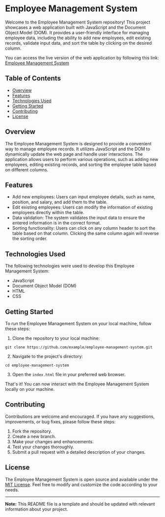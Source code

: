 # Employee Management System

Welcome to the Employee Management System repository! This project showcases a web application built with JavaScript and the Document Object Model (DOM). It provides a user-friendly interface for managing employee data, including the ability to add new employees, edit existing records, validate input data, and sort the table by clicking on the desired column.

You can access the live version of the web application by following this link: [Employee Management System](https://example.com/employee-management-system)

## Table of Contents
- [Overview](#overview)
- [Features](#features)
- [Technologies Used](#technologies-used)
- [Getting Started](#getting-started)
- [Contributing](#contributing)
- [License](#license)

## Overview
The Employee Management System is designed to provide a convenient way to manage employee records. It utilizes JavaScript and the DOM to dynamically update the web page and handle user interactions. The application allows users to perform various operations, such as adding new employees, editing existing records, and sorting the employee table based on different columns.

## Features
- Add new employees: Users can input employee details, such as name, position, and salary, and add them to the table.
- Edit existing employees: Users can modify the information of existing employees directly within the table.
- Data validation: The system validates the input data to ensure the entered information is in the correct format.
- Sorting functionality: Users can click on any column header to sort the table based on that column. Clicking the same column again will reverse the sorting order.

## Technologies Used
The following technologies were used to develop this Employee Management System:
- JavaScript
- Document Object Model (DOM)
- HTML
- CSS

## Getting Started
To run the Employee Management System on your local machine, follow these steps:

1. Clone the repository to your local machine:

```shell
git clone https://github.com/example/employee-management-system.git
```

2. Navigate to the project's directory:

```shell
cd employee-management-system
```

3. Open the `index.html` file in your preferred web browser.

That's it! You can now interact with the Employee Management System locally on your machine.

## Contributing
Contributions are welcome and encouraged. If you have any suggestions, improvements, or bug fixes, please follow these steps:

1. Fork the repository.
2. Create a new branch.
3. Make your changes and enhancements.
4. Test your changes thoroughly.
5. Submit a pull request with a detailed description of your changes.

## License
The Employee Management System is open source and available under the [MIT License](LICENSE). Feel free to modify and customize the code according to your needs.

---

**Note:** This README file is a template and should be updated with relevant information about your project.
